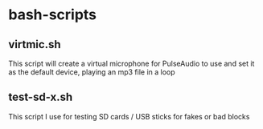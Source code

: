 # bash-scripts
## virtmic.sh
This script will create a virtual microphone for PulseAudio to use and set it as the default device, playing an mp3 file in a loop
## test-sd-x.sh
This script I use for testing SD cards / USB sticks for fakes or bad blocks
